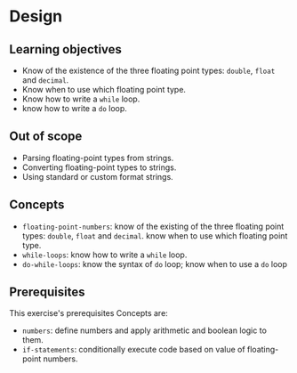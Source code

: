 # Design

## Learning objectives

- Know of the existence of the three floating point types: `double`, `float` and `decimal`.
- Know when to use which floating point type.
- Know how to write a `while` loop.
- know how to write a `do` loop.

## Out of scope

- Parsing floating-point types from strings.
- Converting floating-point types to strings.
- Using standard or custom format strings.

## Concepts

- `floating-point-numbers`: know of the existing of the three floating point types: `double`, `float` and `decimal`. know when to use which floating point type.
- `while-loops`: know how to write a `while` loop.
- `do-while-loops`: know the syntax of `do` loop; know when to use a `do` loop

## Prerequisites

This exercise's prerequisites Concepts are:

- `numbers`: define numbers and apply arithmetic and boolean logic to them.
- `if-statements`: conditionally execute code based on value of floating-point numbers.

[docs.microsoft.com-floating-point-numeric-types]: https://docs.microsoft.com/en-us/dotnet/csharp/language-reference/builtin-types/floating-point-numeric-types
